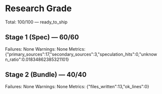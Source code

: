 # Research Grade
Total: 100/100 — ready_to_ship

## Stage 1 (Spec) — 60/60
Failures: None
Warnings: None
Metrics: {"primary_sources":17,"secondary_sources":3,"speculation_hits":0,"unknown_ratio":0.01834862385321101}

## Stage 2 (Bundle) — 40/40
Failures: None
Warnings: None
Metrics: {"files_written":13,"ok_lines":0}